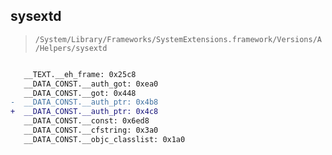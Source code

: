 ## sysextd

> `/System/Library/Frameworks/SystemExtensions.framework/Versions/A/Helpers/sysextd`

```diff

   __TEXT.__eh_frame: 0x25c8
   __DATA_CONST.__auth_got: 0xea0
   __DATA_CONST.__got: 0x448
-  __DATA_CONST.__auth_ptr: 0x4b8
+  __DATA_CONST.__auth_ptr: 0x4c8
   __DATA_CONST.__const: 0x6ed8
   __DATA_CONST.__cfstring: 0x3a0
   __DATA_CONST.__objc_classlist: 0x1a0

```
